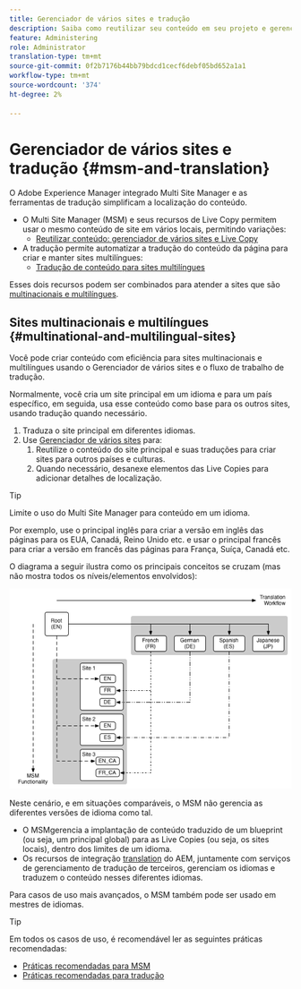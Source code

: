 ```yaml
---
title: Gerenciador de vários sites e tradução
description: Saiba como reutilizar seu conteúdo em seu projeto e gerenciar sites multilíngues no AEM.
feature: Administering
role: Administrator
translation-type: tm+mt
source-git-commit: 0f2b7176b44bb79bdcd1cecf6debf05bd652a1a1
workflow-type: tm+mt
source-wordcount: '374'
ht-degree: 2%

---
```



# Gerenciador de vários sites e tradução {#msm-and-translation}

O Adobe Experience Manager integrado Multi Site Manager e as ferramentas de tradução simplificam a localização do conteúdo.

* O Multi Site Manager (MSM) e seus recursos de Live Copy permitem usar o mesmo conteúdo de site em vários locais, permitindo variações:
   * [Reutilizar conteúdo: gerenciador de vários sites e Live Copy](msm/overview.md)
* A tradução permite automatizar a tradução do conteúdo da página para criar e manter sites multilíngues:
   * [Tradução de conteúdo para sites multilíngues](translation/overview.md)

Esses dois recursos podem ser combinados para atender a sites que são [multinacionais e multilíngues](#multinational-and-multilingual-sites).

## Sites multinacionais e multilíngues {#multinational-and-multilingual-sites}

Você pode criar conteúdo com eficiência para sites multinacionais e multilíngues usando o Gerenciador de vários sites e o fluxo de trabalho de tradução.

Normalmente, você cria um site principal em um idioma e para um país específico, em seguida, usa esse conteúdo como base para os outros sites, usando tradução quando necessário.

1. [](translation/overview.md) Traduza o site principal em diferentes idiomas.
1. Use [Gerenciador de vários sites](msm/overview.md) para:
   1. Reutilize o conteúdo do site principal e suas traduções para criar sites para outros países e culturas.
   1. Quando necessário, desanexe elementos das Live Copies para adicionar detalhes de localização.

>[!TIP]
>
>Limite o uso do Multi Site Manager para conteúdo em um idioma.
>
>Por exemplo, use o principal inglês para criar a versão em inglês das páginas para os EUA, Canadá, Reino Unido etc. e usar o principal francês para criar a versão em francês das páginas para França, Suíça, Canadá etc.

O diagrama a seguir ilustra como os principais conceitos se cruzam (mas não mostra todos os níveis/elementos envolvidos):

![Visão geral da localização](assets/localization-overview.png)

Neste cenário, e em situações comparáveis, o MSM não gerencia as diferentes versões de idioma como tal.

* [](msm/overview.md) O MSMgerencia a implantação de conteúdo traduzido de um blueprint (ou seja, um principal global) para as Live Copies (ou seja, os sites locais), dentro dos limites de um idioma.
* Os recursos de integração [translation](translation/overview.md) do AEM, juntamente com serviços de gerenciamento de tradução de terceiros, gerenciam os idiomas e traduzem o conteúdo nesses diferentes idiomas.

Para casos de uso mais avançados, o MSM também pode ser usado em mestres de idiomas.

>[!TIP]
>
>Em todos os casos de uso, é recomendável ler as seguintes práticas recomendadas:
>
>* [Práticas recomendadas para MSM](msm/best-practices.md)
>* [Práticas recomendadas para tradução](translation/best-practices.md)

